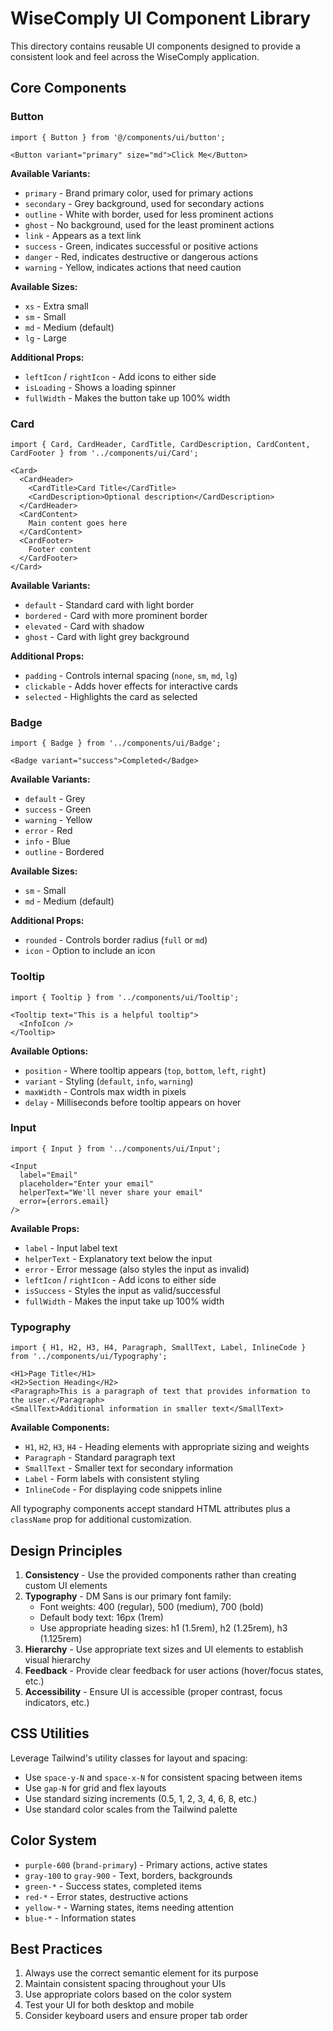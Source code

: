 # WiseComply UI Component Library

This directory contains reusable UI components designed to provide a consistent look and feel across the WiseComply application.

## Core Components

### Button
```tsx
import { Button } from '@/components/ui/button';

<Button variant="primary" size="md">Click Me</Button>
```

**Available Variants:**
- `primary` - Brand primary color, used for primary actions
- `secondary` - Grey background, used for secondary actions
- `outline` - White with border, used for less prominent actions
- `ghost` - No background, used for the least prominent actions
- `link` - Appears as a text link
- `success` - Green, indicates successful or positive actions
- `danger` - Red, indicates destructive or dangerous actions
- `warning` - Yellow, indicates actions that need caution

**Available Sizes:**
- `xs` - Extra small
- `sm` - Small
- `md` - Medium (default)
- `lg` - Large

**Additional Props:**
- `leftIcon` / `rightIcon` - Add icons to either side
- `isLoading` - Shows a loading spinner
- `fullWidth` - Makes the button take up 100% width

### Card
```tsx
import { Card, CardHeader, CardTitle, CardDescription, CardContent, CardFooter } from '../components/ui/Card';

<Card>
  <CardHeader>
    <CardTitle>Card Title</CardTitle>
    <CardDescription>Optional description</CardDescription>
  </CardHeader>
  <CardContent>
    Main content goes here
  </CardContent>
  <CardFooter>
    Footer content
  </CardFooter>
</Card>
```

**Available Variants:**
- `default` - Standard card with light border
- `bordered` - Card with more prominent border
- `elevated` - Card with shadow
- `ghost` - Card with light grey background

**Additional Props:**
- `padding` - Controls internal spacing (`none`, `sm`, `md`, `lg`)
- `clickable` - Adds hover effects for interactive cards
- `selected` - Highlights the card as selected

### Badge
```tsx
import { Badge } from '../components/ui/Badge';

<Badge variant="success">Completed</Badge>
```

**Available Variants:**
- `default` - Grey
- `success` - Green
- `warning` - Yellow
- `error` - Red
- `info` - Blue
- `outline` - Bordered

**Available Sizes:**
- `sm` - Small
- `md` - Medium (default)

**Additional Props:**
- `rounded` - Controls border radius (`full` or `md`)
- `icon` - Option to include an icon

### Tooltip
```tsx
import { Tooltip } from '../components/ui/Tooltip';

<Tooltip text="This is a helpful tooltip">
  <InfoIcon />
</Tooltip>
```

**Available Options:**
- `position` - Where tooltip appears (`top`, `bottom`, `left`, `right`)
- `variant` - Styling (`default`, `info`, `warning`)
- `maxWidth` - Controls max width in pixels
- `delay` - Milliseconds before tooltip appears on hover

### Input
```tsx
import { Input } from '../components/ui/Input';

<Input
  label="Email"
  placeholder="Enter your email"
  helperText="We'll never share your email"
  error={errors.email}
/>
```

**Available Props:**
- `label` - Input label text
- `helperText` - Explanatory text below the input
- `error` - Error message (also styles the input as invalid)
- `leftIcon` / `rightIcon` - Add icons to either side
- `isSuccess` - Styles the input as valid/successful
- `fullWidth` - Makes the input take up 100% width

### Typography
```tsx
import { H1, H2, H3, H4, Paragraph, SmallText, Label, InlineCode } from '../components/ui/Typography';

<H1>Page Title</H1>
<H2>Section Heading</H2>
<Paragraph>This is a paragraph of text that provides information to the user.</Paragraph>
<SmallText>Additional information in smaller text</SmallText>
```

**Available Components:**
- `H1`, `H2`, `H3`, `H4` - Heading elements with appropriate sizing and weights
- `Paragraph` - Standard paragraph text
- `SmallText` - Smaller text for secondary information
- `Label` - Form labels with consistent styling
- `InlineCode` - For displaying code snippets inline

All typography components accept standard HTML attributes plus a `className` prop for additional customization.

## Design Principles

1. **Consistency** - Use the provided components rather than creating custom UI elements
2. **Typography** - DM Sans is our primary font family:
   - Font weights: 400 (regular), 500 (medium), 700 (bold)
   - Default body text: 16px (1rem)
   - Use appropriate heading sizes: h1 (1.5rem), h2 (1.25rem), h3 (1.125rem)
3. **Hierarchy** - Use appropriate text sizes and UI elements to establish visual hierarchy
4. **Feedback** - Provide clear feedback for user actions (hover/focus states, etc.)
5. **Accessibility** - Ensure UI is accessible (proper contrast, focus indicators, etc.)

## CSS Utilities

Leverage Tailwind's utility classes for layout and spacing:

- Use `space-y-N` and `space-x-N` for consistent spacing between items
- Use `gap-N` for grid and flex layouts
- Use standard sizing increments (0.5, 1, 2, 3, 4, 6, 8, etc.)
- Use standard color scales from the Tailwind palette

## Color System

- `purple-600` (`brand-primary`) - Primary actions, active states
- `gray-100` to `gray-900` - Text, borders, backgrounds
- `green-*` - Success states, completed items
- `red-*` - Error states, destructive actions
- `yellow-*` - Warning states, items needing attention
- `blue-*` - Information states

## Best Practices

1. Always use the correct semantic element for its purpose
2. Maintain consistent spacing throughout your UIs
3. Use appropriate colors based on the color system
4. Test your UI for both desktop and mobile
5. Consider keyboard users and ensure proper tab order 
